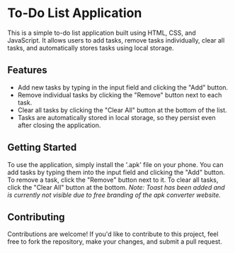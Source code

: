 # To-Do List Application

This is a simple to-do list application built using HTML, CSS, and JavaScript. It allows users to add tasks, remove tasks individually, clear all tasks, and automatically stores tasks using local storage.

## Features

- Add new tasks by typing in the input field and clicking the "Add" button.
- Remove individual tasks by clicking the "Remove" button next to each task.
- Clear all tasks by clicking the "Clear All" button at the bottom of the list.
- Tasks are automatically stored in local storage, so they persist even after closing the application.

## Getting Started

To use the application, simply install the '.apk' file on your phone. You can add tasks by typing them into the input field and clicking the "Add" button. To remove a task, click the "Remove" button next to it. To clear all tasks, click the "Clear All" button at the bottom.
*Note: Toast has been added and is currently not visible due to free branding of the apk converter website.*

## Contributing

Contributions are welcome! If you'd like to contribute to this project, feel free to fork the repository, make your changes, and submit a pull request.
